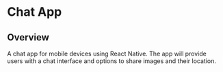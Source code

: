 # Chat App

## Overview
A chat app for mobile devices using React Native. The app will
provide users with a chat interface and options to share images and their location.
